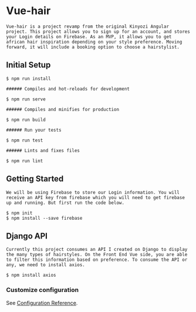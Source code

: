 # Vue-hair
```
Vue-hair is a project revamp from the original Kinyozi Angular project. This project allows you to sign up for an account, and stores your Login details on Firebase. As an MVP, it allows you to get african hair inspiration depending on your style preference. Moving forward, it will include a booking option to choose a hairstylist.
```
## Initial Setup
```
$ npm run install

###### Compiles and hot-reloads for development

$ npm run serve

###### Compiles and minifies for production

$ npm run build

###### Run your tests

$ npm run test

###### Lints and fixes files

$ npm run lint
```

## Getting Started
```
We will be using Firebase to store our Login information. You will receive an API key from firebase which you will need to get firebase up and running. But first run the code below.

$ npm init
$ npm install --save firebase
```

## Django API
```
Currently this project consumes an API I created on Django to display the many types of hairstyles. On the Front End Vue side, you are able to filter this information based on preference. To consume the API or any, we need to install axios. 

$ npm install axios
```


### Customize configuration
See [Configuration Reference](https://cli.vuejs.org/config/).
